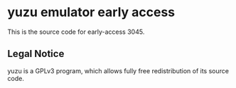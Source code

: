 yuzu emulator early access
=============

This is the source code for early-access 3045.

## Legal Notice

yuzu is a GPLv3 program, which allows fully free redistribution of its source code.